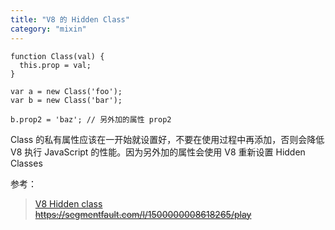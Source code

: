 ```yaml
---
title: "V8 的 Hidden Class"
category: "mixin"
---
```


```
function Class(val) {
  this.prop = val;
}

var a = new Class('foo');
var b = new Class('bar');

b.prop2 = 'baz'; // 另外加的属性 prop2
```

Class 的私有属性应该在一开始就设置好，不要在使用过程中再添加，否则会降低 V8 执行 JavaScript 的性能。因为另外加的属性会使用 V8 重新设置 Hidden Classes

参考：
> [V8 Hidden class](https://engineering.linecorp.com/en/blog/v8-hidden-class/)  
> ~~https://segmentfault.com/l/1500000008618265/play~~  